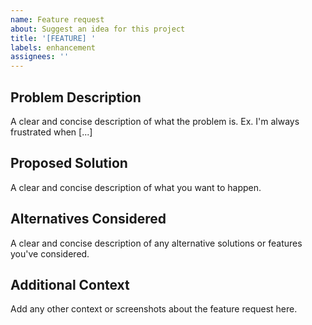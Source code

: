 ```yaml
---
name: Feature request
about: Suggest an idea for this project
title: '[FEATURE] '
labels: enhancement
assignees: ''
---
```


## Problem Description

A clear and concise description of what the problem is. Ex. I'm always frustrated when [...]

## Proposed Solution

A clear and concise description of what you want to happen.

## Alternatives Considered

A clear and concise description of any alternative solutions or features you've considered.

## Additional Context

Add any other context or screenshots about the feature request here.
